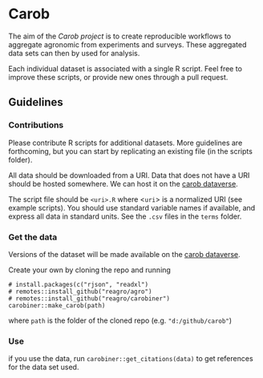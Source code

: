 # Carob

The aim of the *Carob project* is to create reproducible workflows to aggregate agronomic from experiments and surveys. These aggregated data sets can then by used for analysis.

Each individual dataset is associated with a single R script. Feel free to improve these scripts, or provide new ones through a pull request. 

## Guidelines

### Contributions 

Please contribute R scripts for additional datasets. More guidelines are forthcoming, but you can start by replicating an existing file (in the scripts folder). 

All data should be downloaded from a URI. Data that does not have a URI should be hosted somewhere. We can  host it on the [carob dataverse](https://dataverse.harvard.edu/dataverse/carob/).

The script file should be `<uri>.R`  where <`uri`> is a normalized URI (see example scripts). 
You should use standard variable names if available, and express all data in standard units. See the `.csv` files in the `terms` folder. 


### Get the data

Versions of the dataset will be made available on the [carob dataverse](https://dataverse.harvard.edu/dataverse/carob/).

Create your own by cloning the repo and running 

```
# install.packages(c("rjson", "readxl")
# remotes::install_github("reagro/agro")
# remotes::install_github("reagro/carobiner")
carobiner::make_carob(path)
```

where `path` is the folder of the cloned repo (e.g. `"d:/github/carob"`)

### Use

if you use the data, run `carobiner::get_citations(data)` to get references for the data set used. 

